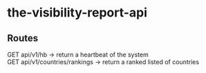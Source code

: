 # the-visibility-report-api
  
## Routes

GET api/v1/hb -> return a heartbeat of the system  
GET api/v1/countries/rankings -> return a ranked listed of countries  